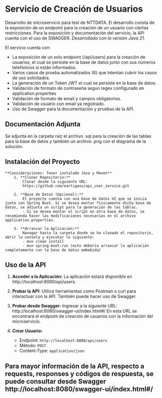 # Servicio de Creación de Usuarios

Desarrollo de microservicio para test de NTTDATA. El desarrollo consta de la exposición de un endpoint para la creación de un usuario con ciertas restricciones. Para la exposición y documentación del servicio, la API cuenta con el uso de SWAGGER.
*Desarrollado con la versión Java 21.*

El servicio cuenta con:
   - La exposición de un solo endpoint (/api/users) para la creación de usuarios, el cual se persiste en la base de datos junto con sus números telefónicos si están informados.
   - Varios casos de prueba automatizados (6) que intentan cubrir los casos de uso solicitados.
   - La generación de un Token JWT el cual se persiste en la base de datos.
   - Validación de formato de contraseña segun regex configurado en application.properties
   - Validación de formato de email y campos obligatorios.
   - Validación de usuario con email ya registrado.
   - Uso de Swagger para la documentación y pruebas de la API.

## Documentación Adjunta
Se adjunta en la carpeta raíz el archivo .sql para la creación de las tablas para la base de datos y también un archivo .png con el diagrama de la solución.

## Instalación del Proyecto
    **Consideraciones: Tener instalado Java y Maven**
        1. **Clonar Repositorio:**
            Clonar desde la siguiente URL:
            https://github.com/eartigasu/api_user_service.git

        2. **Base de Datos (Opcional):**
            El proyecto cuenta con una base de datos H2 que se inicia junto con Spring Boot. Si se desea montar físicamente dicha base de datos, se adjunta un script para la generación de las tablas.
            - Si se desea montar el script en otra base de datos, se recomienda hacer las modificaciones necesarias en el archivo application.properties.

        3. **Arrancar la Aplicación:**
            Navegar hasta la carpeta donde se ha clonado el repositorio, abrir la consola y ejecutar lo siguiente:
            - mvn clean install
            - mvn spring-boot:run (esto debería arrancar la aplicación completamente con la base de datos embebida)
   
## Uso de la API
1. **Acceder a la Aplicación:**
    La aplicación estará disponible en http://localhost:8080/api/users.

3. **Probar la API:**
    Utilice herramientas como Postman o curl para interactuar con la API. También puede hacer uso de Swagger.

4. **Probar desde Swagger:**
    Ingresar a la siguiente URL: http://localhost:8080/swagger-ui/index.html#/
    En esta URL se encontrará el endpoint de creación de usuarios con la información del microservicio.

5. **Crear Usuario:**
    - Endpoint: `http://localhost:8080/api/users`
    - Método: `POST`
    - Content-Type: `application/json`
  
## Para mayor información de la API, respecto a requests, responses y códigos de respuesta, se puede consultar desde Swagger http://localhost:8080/swagger-ui/index.html#/
